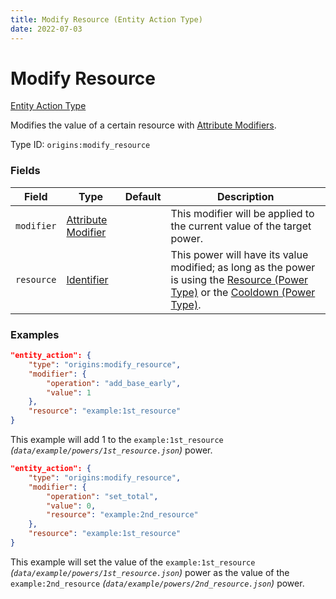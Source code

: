 ```yaml
---
title: Modify Resource (Entity Action Type)
date: 2022-07-03
---
```


#   Modify Resource

[Entity Action Type](../entity_action_types.md)

Modifies the value of a certain resource with [Attribute Modifiers](../data_types/attribute_modifier.md).

Type ID: `origins:modify_resource`


### Fields

Field | Type | Default | Description
------|------|---------|------------
`modifier` | [Attribute Modifier](../data_types/attribute_modifier.md) | | This modifier will be applied to the current value of the target power.
`resource` | [Identifier](../data_types/identifier.md) | | This power will have its value modified; as long as the power is using the [Resource (Power Type)](../power_types/resource.md) or the [Cooldown (Power Type)](../power_types/cooldown.md).


### Examples

```json
"entity_action": {
    "type": "origins:modify_resource",
    "modifier": {
        "operation": "add_base_early",
        "value": 1
    },
    "resource": "example:1st_resource"
}
```

This example will add 1 to the `example:1st_resource` *(`data/example/powers/1st_resource.json`)* power.
<br>

```json
"entity_action": {
    "type": "origins:modify_resource",
    "modifier": {
        "operation": "set_total",
        "value": 0,
        "resource": "example:2nd_resource"
    },
    "resource": "example:1st_resource"
}
```

This example will set the value of the `example:1st_resource` *(`data/example/powers/1st_resource.json`)* power as the value of the `example:2nd_resource` *(`data/example/powers/2nd_resource.json`)* power.
